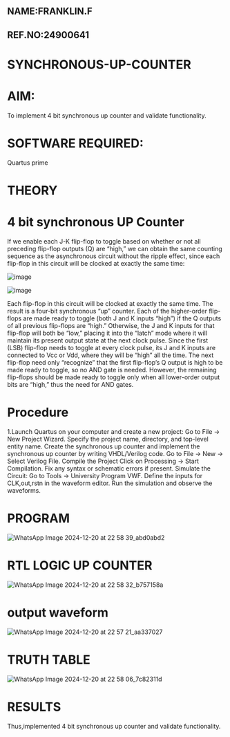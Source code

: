 ## NAME:FRANKLIN.F
## REF.NO:24900641

# SYNCHRONOUS-UP-COUNTER

# AIM:

To implement 4 bit synchronous up counter and validate functionality.

# SOFTWARE REQUIRED:

Quartus prime

# THEORY

# 4 bit synchronous UP Counter

If we enable each J-K flip-flop to toggle based on whether or not all preceding flip-flop outputs (Q) are “high,” we can obtain the same counting sequence as the asynchronous circuit without the ripple effect, since each flip-flop in this circuit will be clocked at exactly the same time:

![image](https://github.com/naavaneetha/SYNCHRONOUS-UP-COUNTER/assets/154305477/d5db3fa0-e413-404c-b80e-b2f39d82e7e8)


![image](https://github.com/naavaneetha/SYNCHRONOUS-UP-COUNTER/assets/154305477/52cb61eb-d04b-442d-810c-31185a68410b)

Each flip-flop in this circuit will be clocked at exactly the same time.
The result is a four-bit synchronous “up” counter. Each of the higher-order flip-flops are made ready to toggle (both J and K inputs “high”) if the Q outputs of all previous flip-flops are “high.”
Otherwise, the J and K inputs for that flip-flop will both be “low,” placing it into the “latch” mode where it will maintain its present output state at the next clock pulse.
Since the first (LSB) flip-flop needs to toggle at every clock pulse, its J and K inputs are connected to Vcc or Vdd, where they will be “high” all the time.
The next flip-flop need only “recognize” that the first flip-flop’s Q output is high to be made ready to toggle, so no AND gate is needed.
However, the remaining flip-flops should be made ready to toggle only when all lower-order output bits are “high,” thus the need for AND gates.

# Procedure

1.Launch Quartus on your computer and create a new project: Go to File → New Project Wizard. Specify the project name, directory, and top-level entity name. Create the synchronous up counter and implement the synchronous up counter by writing VHDL/Verilog code. Go to File → New → Select Verilog File. Compile the Project Click on Processing → Start Compilation. Fix any syntax or schematic errors if present. Simulate the Circuit: Go to Tools → University Program VWF. Define the inputs for CLK,out,rstn in the waveform editor. Run the simulation and observe the waveforms.

# PROGRAM
 
![WhatsApp Image 2024-12-20 at 22 58 39_abd0abd2](https://github.com/user-attachments/assets/56ceb8d3-b3e8-414f-b42d-26b9ed3a65df)



# RTL LOGIC UP COUNTER
![WhatsApp Image 2024-12-20 at 22 58 32_b757158a](https://github.com/user-attachments/assets/491e6175-bfe2-4965-a294-6c4775527761)


# output waveform
![WhatsApp Image 2024-12-20 at 22 57 21_aa337027](https://github.com/user-attachments/assets/361acf96-1230-4a30-bdea-57f158a41023)

# TRUTH TABLE
![WhatsApp Image 2024-12-20 at 22 58 06_7c82311d](https://github.com/user-attachments/assets/901ecd1f-5f7a-4cc6-88cc-5c6988a7bae9)


# RESULTS
Thus,implemented 4 bit synchronous up counter and validate functionality.
